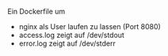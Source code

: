 Ein Dockerfile um

* nginx als User laufen zu lassen (Port 8080)
* access.log zeigt auf /dev/stdout
* error.log zeigt auf /dev/stderr
